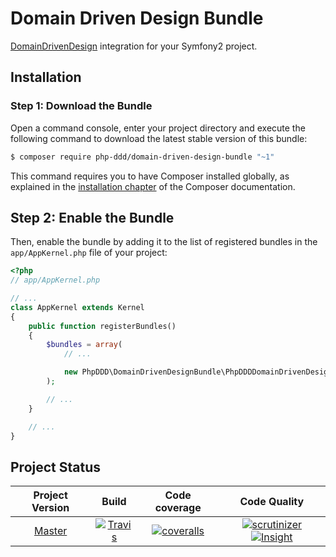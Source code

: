 # Domain Driven Design Bundle

[DomainDrivenDesign](https://github.com/php-ddd/domain-driven-design) integration for your Symfony2 project.

## Installation

### Step 1: Download the Bundle

Open a command console, enter your project directory and execute the
following command to download the latest stable version of this bundle:

```bash
$ composer require php-ddd/domain-driven-design-bundle "~1"
```

This command requires you to have Composer installed globally, as explained
in the [installation chapter](https://getcomposer.org/doc/00-intro.md)
of the Composer documentation.

Step 2: Enable the Bundle
-------------------------

Then, enable the bundle by adding it to the list of registered bundles
in the `app/AppKernel.php` file of your project:

```php
<?php
// app/AppKernel.php

// ...
class AppKernel extends Kernel
{
    public function registerBundles()
    {
        $bundles = array(
            // ...

            new PhpDDD\DomainDrivenDesignBundle\PhpDDDDomainDrivenDesignBundle(),
        );

        // ...
    }

    // ...
}
```

## Project Status

| Project Version     | Build                                   | Code coverage                                  | Code Quality                                  |
|:-------------------:|:---------------------------------------:|:----------------------------------------------:|:---------------------------------------------:|
| [Master][100]       | [![Travis][110]][111]                   | [![coveralls][120]][121]                       | [![scrutinizer][130]][131] [![Insight][1]][2] |


[1]: https://insight.sensiolabs.com/projects/12ca2fca-26e9-4c0f-9d79-0c49f872baff/mini.png
[2]: https://insight.sensiolabs.com/projects/12ca2fca-26e9-4c0f-9d79-0c49f872baff

[100]: https://github.com/php-ddd/domain-driven-design-bundle
[110]: https://travis-ci.org/php-ddd/domain-driven-design-bundle.svg?branch=master
[111]: https://travis-ci.org/php-ddd/domain-driven-design-bundle
[120]: https://coveralls.io/repos/php-ddd/domain-driven-design-bundle/badge.svg?service=github&branch=master
[121]: https://coveralls.io/github/php-ddd/domain-driven-design-bundle?branch=master 
[130]: https://scrutinizer-ci.com/g/php-ddd/domain-driven-design-bundle/badges/quality-score.png?b=master
[131]: https://scrutinizer-ci.com/g/php-ddd/domain-driven-design-bundle/?branch=master
